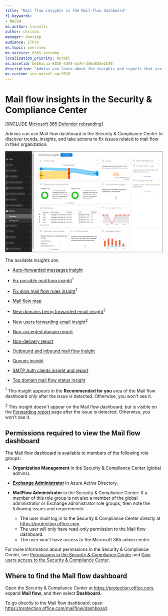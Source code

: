 ```yaml
---
title: "Mail flow insights in the Mail flow dashboard"
f1.keywords:
- NOCSH
ms.author: siosulli
author: chrisda
manager: dansimp
audience: ITPro
ms.topic: overview
ms.service: O365-seccomp
localization_priority: Normal
ms.assetid: beb6acaa-6016-4d54-ba7e-3d6d035e2b46
description: "Admins can learn about the insights and reports that are available in the Mail flow dashboard in the Security & Compliance Center."
ms.custom: seo-marvel-apr2020
---
```


# Mail flow insights in the Security & Compliance Center

[!INCLUDE [Microsoft 365 Defender rebranding](../includes/microsoft-defender-for-office.md)]


Admins can use Mail flow dashboard in the Security & Compliance Center to discover trends, insights, and take actions to fix issues related to mail flow in their organization.

![The Mail flow dashboard in the Security & Compliance Center](../../media/mail-flow-dashboard-v2.png)

The available insights are:

- [Auto-forwarded messages insight](mfi-auto-forwarded-messages-report.md)

- [Fix possible mail loop insight](mfi-mail-loop-insight.md)<sup>1</sup>

- [Fix slow mail flow rules insight](mfi-slow-mail-flow-rules-insight.md)<sup>1</sup>

- [Mail flow map](mfi-mail-flow-map-report.md)

- [New domains being forwarded email insight](mfi-new-domains-being-forwarded-email.md)<sup>2</sup>

- [New users forwarding email insight](mfi-new-users-forwarding-email.md)<sup>2</sup>

- [Non-accepted domain report](mfi-non-accepted-domain-report.md)

- [Non-delivery report](mfi-non-delivery-report.md)

- [Outbound and inbound mail flow insight](mfi-outbound-and-inbound-mail-flow.md)

- [Queues insight](mfi-queue-alerts-and-queues.md)

- [SMTP Auth clients insight and report](mfi-smtp-auth-clients-report.md)

- [Top domain mail flow status insight](mfi-domain-mail-flow-status-insight.md)

<sup>1</sup> This insight appears in the **Recommended for you** area of the Mail flow dashboard only after the issue is detected. Otherwise, you won't see it.

<sup>2</sup> This insight doesn't appear on the Mail flow dashboard, but is visible on the [Forwarding report](view-mail-flow-reports.md#forwarding-report) page after the issue is detected. Otherwise, you won't see it.

## Permissions required to view the Mail flow dashboard

The Mail flow dashboard is available to members of the following role groups:

- **Organization Management** in the Security & Compliance Center (global admins).

- **[Exchange Administrator](https://docs.microsoft.com/azure/active-directory/users-groups-roles/directory-assign-admin-roles#exchange-administrator)** in Azure Active Directory.

- **MailFlow Administrator** in the Security & Compliance Center: If a member of this role group is not also a member of the global administrator or Exchange administrator role groups, then note the following issues and requirements:

  - The user must log in to the Security & Compliance Center directly at <https://protection.office.com>.
  - The user will only have read-only permission to the Mail flow dashboard.
  - The user won't have access to the Microsoft 365 admin center.

For more information about permissions in the Security & Compliance Center, see [Permissions in the Security & Compliance Center](permissions-in-the-security-and-compliance-center.md) and [Give users access to the Security & Compliance Center](grant-access-to-the-security-and-compliance-center.md).

## Where to find the Mail flow dashboard

Open the Security & Compliance Center at <https://protection.office.com>, expand **Mail flow**, and then select **Dashboard**.

To go directly to the Mail flow dashboard, open <https://protection.office.com/mailflow/dashboard>.
